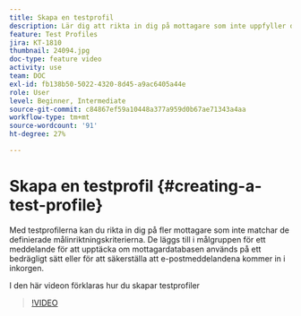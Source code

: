 ```yaml
---
title: Skapa en testprofil
description: Lär dig att rikta in dig på mottagare som inte uppfyller de definierade målinriktningskriterierna för att upptäcka bedräglig användning av mottagardatabasen eller för att se till att e-postmeddelandena kommer in i inkorgen.
feature: Test Profiles
jira: KT-1810
thumbnail: 24094.jpg
doc-type: feature video
activity: use
team: DOC
exl-id: fb138b50-5022-4320-8d45-a9ac6405a44e
role: User
level: Beginner, Intermediate
source-git-commit: c84867ef59a10448a377a959d0b67ae71343a4aa
workflow-type: tm+mt
source-wordcount: '91'
ht-degree: 27%

---
```


# Skapa en testprofil {#creating-a-test-profile}

Med testprofilerna kan du rikta in dig på fler mottagare som inte matchar de definierade målinriktningskriterierna. De läggs till i målgruppen för ett meddelande för att upptäcka om mottagardatabasen används på ett bedrägligt sätt eller för att säkerställa att e-postmeddelandena kommer in i inkorgen.

I den här videon förklaras hur du skapar testprofiler

>[!VIDEO](https://video.tv.adobe.com/v/24094?quality=12&learn=on)
